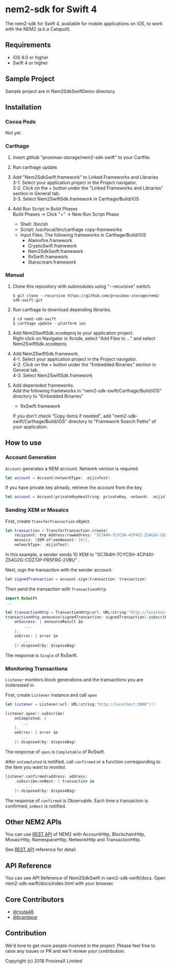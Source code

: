 
# nem2-sdk for Swift 4

The nem2-sdk for Swift 4, available for mobile applications on iOS, to work with the NEM2 (a.k.a Catapult).

## Requirements

* iOS 9.0 or higher
* Swift 4 or higher

## Sample Project

Sample project are in Nem2SdkSwiftDemo directory.

## Installation

### Cocoa Pods
Not yet.

### Carthage
1. Insert github "proximax-storage/nem2-sdk-swift" to your Cartfile.

2. Run carthage update.

3. Add "Nem2SdkSwift.framework" to Linked Frameworks and Libraries  
    3-1. Select your application project in the Project navigator.  
    3-2. Click on the + button under the "Linked Frameworks and Libraries" section in General tab.  
    3-3. Select Nem2SwiftSdk.framework in Carthage/Build/iOS

4. Add Run Script in Build Phases  
    Build Phases -> Click "+" -> New Run Script Phase
    * Shell: /bin/sh
    * Script: /usr/local/bin/carthage copy-frameworks
    * Input Files: The following frameworks in Carthage/Build/iOS
        * Alamofire.framework
        * CryptoSwift.framework
        * Nem2SdkSwift.framework
        * RxSwift.framework
        * Starscream.framework

### Manual 

1. Clone this repository with submodules using "--recursive" switch.

    ```
    $ git clone --recursive https://github.com/proximax-storage/nem2-sdk-swift.git
    ```

2. Run carthage to download depending libraries.
    ```
    $ cd nem2-sdk-swift
    $ carthage update --platform ios
    ```
3. Add Nem2SwiftSdk.xcodeproj to your application project.  
    Right click on Navigator in Xcode, select "Add Files to ..." and select Nem2SwiftSdk.xcodeproj.

4. Add Nem2SwiftSdk.framework.  
    4-1. Select your application project in the Project navigator.  
    4-2. Click on the + button under the "Embedded Binaries" section in General tab.  
    4-3. Select Nem2SwiftSdk.framework
    
5. Add depeneded frameworks.  
    Add the following frameworks in "nem2-sdk-swift/Carthage/Build/iOS" directory to "Embedded Binaries"
    * RxSwift.framework
    
    If you don't check "Copy items if needed", add "nem2-sdk-swift/Carthage/Build/iOS" directory to "Framework Search Paths" of your application.

## How to use

### Account Generation

`Account` generates a NEM account. Network version is required.

```swift
let account = Account(networkType: .mijinTest)
```

If you have private key already, retrieve the account from the key.

```swift
let account = Account(privateKeyHexString: privateKey, network: .mijinTest)
```

### Sending XEM or Mosaics

First, create `TransferTransaction` object.

```swift
let transaction = TransferTransaction.create(
    recipient: try Address(rawAddress: "SC7A4H-7CYCSH-4CP4XI-ZS4G2G-CDZ7JP-PR5FRG-2VBU"),
    mosaics: [XEM.of(xemAmount: 10)],
    networkType: .mijinTest)
```
In this example, a sender sends 10 XEM to "SC7A4H-7CYCSH-4CP4XI-ZS4G2G-CDZ7JP-PR5FRG-2VBU" .

Next, sign the transaction with the sender account.

```swift
let signedTransaction = account.sign(transaction: transaction)
```

Then send the transaction with `TransactionHttp`.

```swift
import RxSwift
...

let transactionHttp = TransactionHttp(url: URL(string:"http://localhost:3000")!)
transactionHttp.announce(signedTransaction: signedTransaction).subscribe(
    onSuccess: { announceResult in
        ...
    },
    onError: { error in
        ...
    }).disposed(by: disposeBag)
```

The response is `Single` of RxSwift.

### Monitoring Transactions

`Listener` monitors block generations and the transactions you are insterested in.

First, create `Listener` instance and call `open`
```swift
let listener = Listener(url: URL(string:"http://localhost:3000")!)

listener.open().subscribe(
    onCompleted: {
       ...
    },
    onError: { error in
       ...
    }).disposed(by: disposeBag)
```
The response of `open` is `Completable` of RxSwift.

After `onCompleted` is notified, call `confirmed` or a function corresponding to the item you want to monitor.
```swift
listener.confirmed(address: address)
    .subscribe(onNext: { transaction in
         ...
    }).disposed(by: disposeBag)
```

The response of `confirmed` is Observable.
Each time a transaction is confirmed, `onNext` is notified.

## Other NEM2 APIs

You can use [REST API](https://nemtech.github.io/api.html) of NEM2 with AccountHttp, BlockchainHttp, MosaicHttp, NamespaceHttp, NetworkHttp and TransactionHttp.

See [REST API](https://nemtech.github.io/api.html) reference for detail.

## API Reference

You can see API Reference of Nem2SdkSwift in nem2-sdk-swift/docs.
Open nem2-sdk-swift/docs/index.html with your browser.

## Core Contributors ##

 + [@ryuta46](https://github.com/ryuta46) 
 + [@brambear](https://github.com/alvin-reyes)
 
## Contribution ##
We'd love to get more people involved in the project. Please feel free to raise any issues or PR and we'll review your contribution.

Copyright (c) 2018 ProximaX Limited
